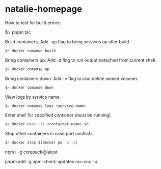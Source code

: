 # natalie-homepage

How to test for build errors:

$> pnpm tsc

Build containers. Add -up flag to bring services up after build.

```sh
$> docker compose build
```


Bring containers up. Add -d flag to run output detached from current shell.

```sh
$> docker compose up
```


Bring containers down. Add -v flag to also delete named volumes

```sh
$> docker compose down
```


View logs by service name.

```sh
$> docker compose logs <service-name>
```


Enter shell for specified container (must be running)

```sh
$> docker exec -it <container-name> sh
```


Stop other containers in case port conflicts

``` sh
$> docker stop $(docker ps -a -q)
```

npm i -g corepack@latest

pnpm add -g npm-check-updates
ncu
ncu -u
